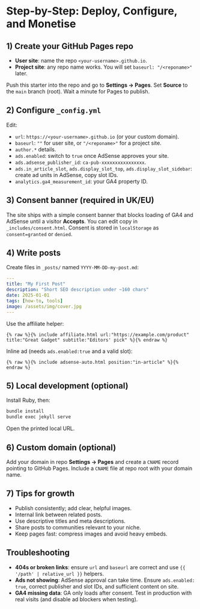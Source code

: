 # Step-by-Step: Deploy, Configure, and Monetise

## 1) Create your GitHub Pages repo
- **User site**: name the repo `<your-username>.github.io`.
- **Project site**: any repo name works. You will set `baseurl: "/<reponame>"` later.

Push this starter into the repo and go to **Settings → Pages**. Set **Source** to the `main` branch (root). Wait a minute for Pages to publish.

## 2) Configure `_config.yml`
Edit:
- `url`: `https://<your-username>.github.io` (or your custom domain).
- `baseurl`: `""` for user site, or `"/<reponame>"` for a project site.
- `author.*` details.
- `ads.enabled`: switch to `true` once AdSense approves your site.
- `ads.adsense_publisher_id`: `ca-pub-xxxxxxxxxxxxxxxx`.
- `ads.in_article_slot`, `ads.display_slot_top`, `ads.display_slot_sidebar`: create ad units in AdSense, copy slot IDs.
- `analytics.ga4_measurement_id`: your GA4 property ID.

## 3) Consent banner (required in UK/EU)
The site ships with a simple consent banner that blocks loading of GA4 and AdSense until a visitor **Accepts**. You can edit copy in `_includes/consent.html`. Consent is stored in `localStorage` as `consent=granted` or `denied`.

## 4) Write posts
Create files in `_posts/` named `YYYY-MM-DD-my-post.md`:
```yaml
---
title: "My First Post"
description: "Short SEO description under ~160 chars"
date: 2025-01-01
tags: [how-to, tools]
image: /assets/img/cover.jpg
---
```
Use the affiliate helper:
```
{% raw %}{% include affiliate.html url:"https://example.com/product" title:"Great Gadget" subtitle:"Editors' pick" %}{% endraw %}
```

Inline ad (needs `ads.enabled:true` and a valid slot):
```
{% raw %}{% include adsense-auto.html position:"in-article" %}{% endraw %}
```

## 5) Local development (optional)
Install Ruby, then:
```bash
bundle install
bundle exec jekyll serve
```
Open the printed local URL.

## 6) Custom domain (optional)
Add your domain in repo **Settings → Pages** and create a `CNAME` record pointing to GitHub Pages. Include a `CNAME` file at repo root with your domain name.

## 7) Tips for growth
- Publish consistently; add clear, helpful images.
- Internal link between related posts.
- Use descriptive titles and meta descriptions.
- Share posts to communities relevant to your niche.
- Keep pages fast: compress images and avoid heavy embeds.

## Troubleshooting
- **404s or broken links**: ensure `url` and `baseurl` are correct and use `{{ '/path' | relative_url }}` helpers.
- **Ads not showing**: AdSense approval can take time. Ensure `ads.enabled: true`, correct publisher and slot IDs, and sufficient content on site.
- **GA4 missing data**: GA only loads after consent. Test in production with real visits (and disable ad blockers when testing).
